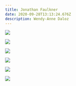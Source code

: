 ```yaml
---
title: Jonathan Faulkner
date: 2020-09-28T13:13:24.676Z
description: Wendy-Anne Daloz
---
```

![](img/img_6437.jpg)

![](img/img_6443.jpg)

![](img/img_6441.jpg)

![](img/img_6442.jpg)

![](img/img_6436.jpg)

![](img/img_6444.jpg)
